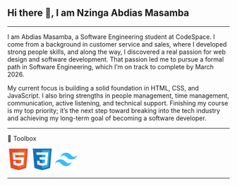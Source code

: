 ## Hi there 👋, I am Nzinga Abdias Masamba

---

I am Abdias Masamba, a Software Engineering student at CodeSpace. I come from a background in customer service and sales, where I developed strong people skills, and along the way, I discovered a real passion for web design and software development. That passion led me to pursue a formal path in Software Engineering, which I’m on track to complete by March 2026.

My current focus is building a solid foundation in HTML, CSS, and JavaScript. I also bring strengths in people management, time management, communication, active listening, and technical support. Finishing my course is my top priority; it’s the next step toward breaking into the tech industry and achieving my long-term goal of becoming a software developer.

---

🧰 Toolbox

<img src="https://github.com/devicons/devicon/blob/master/icons/html5/html5-original.svg" alt="HTML Logo" width="50" height="50">  <img src="https://github.com/devicons/devicon/blob/master/icons/css3/css3-original.svg" alt="CSS Logo" width="50" height="50">  <img src="https://github.com/devicons/devicon/blob/master/icons/tailwindcss/tailwindcss-original.svg" alt="Tailwind Logo" width="50" height="50">

---


<!--
**ab-7-7/ab-7-7** is a ✨ _special_ ✨ repository because its `README.md` (this file) appears on your GitHub profile.

Here are some ideas to get you started:

- 🔭 I’m currently working on ...
- 🌱 I’m currently learning ...
- 👯 I’m looking to collaborate on ...
- 🤔 I’m looking for help with ...
- 💬 Ask me about ...
- 📫 How to reach me: ...
- 😄 Pronouns: ...
- ⚡ Fun fact: ...
-->
